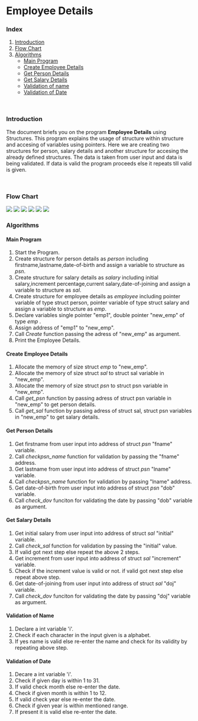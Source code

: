 # Employee Details

<h3>Index</h3>
<ol>
<li><a href="#Introduction">Introduction</a></li>
<li><a href="#Flowchart">Flow Chart</a></li>
<li><a href="#algorithm">Algorithms</a>
  <ul>
    <li><a href="#main">Main Program</a></li>
     <li><a href="#create">Create Employee Details</a></li>
     <li><a href="#getpsn">Get Person Details</a></li>
     <li><a href="#getsal">Get Salary Details</a></li>
     <li><a href="#valname">Validation of name</a></li>
     <li><a href="#valdate">Validation of Date</a></li>
    </ul>
  </li>
    </ol><br>

<h3 id="Introduction">Introduction</h3>
<p>The document briefs you on the program <b>Employee Details</b> using Structures. This program explains the usage of structure within structure and accesing of variables using pointers. Here we are creating two structures for person, salary details and another structure for accesing the already defined structures. The data is taken from user input and data is being validated. If data is valid the program proceeds else it repeats till valid is given.</p><br>

<h3 id="Flowchart">Flow Chart</h3>
<img src="https://github.com/Ramya9401/Structure_github.io/blob/master/assests/structures%20flowchart_page-0001.jpg" >
<img src="https://github.com/Ramya9401/Structure_github.io/blob/master/assests/structures%20flowchart_page-0002.jpg" >
<img src="https://github.com/Ramya9401/Structure_github.io/blob/master/assests/structures%20flowchart_page-0003.jpg" >
<img src="https://github.com/Ramya9401/Structure_github.io/blob/master/assests/structures%20flowchart_page-0004.jpg" >
<img src="https://github.com/Ramya9401/Structure_github.io/blob/master/assests/structures%20flowchart_page-0005.jpg" >
<img src="https://github.com/Ramya9401/Structure_github.io/blob/master/assests/structures%20flowchart_page-0006.jpg" >
<br>
<h3 id="algorithm">Algorithms</h3>
<h4 id="main">Main Program</h4>
<ol>
<li>Start the Program.</li>
<li>Create structure for person details as <i>person</i> including firstname,lastname,date-of-birth and assign a variable to structure as <i>psn</i>.</li>
<li>Create structure for salary details as <i>salary</i> including initial salary,increment percentage,current salary,date-of-joining and assign a variable to structure as <i>sal</i>.</li>
<li>Create structure for employee details as <i>employee</i> including pointer variable of type struct person, pointer variable of type struct salary and assign a variable to structure as <i>emp</i>.</li>
<li>Declare variables single pointer "emp1", double pointer "new_emp" of type <i>emp</i> .</li>
<li>Assign address of "emp1" to "new_emp".</li>
<li>Call <i>Create</i> function passing the adress of "new_emp" as argument.</li>
<li>Print the Employee Details.</li>
</ol>

<h4 id="create">Create Employee Details</h4>
<ol>
<li>Allocate the memory of size struct <i>emp</i> to "new_emp".</li>
<li>Allocate the memory of size struct <i>sal</i> to struct sal variable in "new_emp".</li>
<li>Allocate the memory of size struct <i>psn</i> to struct psn variable in "new_emp".</li>
<li>Call <i>get_psn</i> function by passing adress of struct psn variable in "new_emp" to get person details. </li>
  <li>Call <i>get_sal</i> function by passing adress of struct sal, struct psn variables in "new_emp" to get salary details. </li>
</ol>

<h4 id="getpsn">Get Person Details</h4>
<ol>
  <li>Get firstname from user input into address of struct <i>psn</i> "fname" variable.</li>
  <li>Call <i>checkpsn_name</i> function for validation by passing the "fname" address.</li>
  <li>Get lastname from user input into address of struct <i>psn</i> "lname" variable.</li>
  <li>Call <i>checkpsn_name</i> function for validation by passing "lname" address.</li>
  <li>Get date-of-birth from user input into address of struct <i>psn</i> "dob" variable.</li>
  <li>Call <i>check_dov</i> funciton for validating the date by passing "dob" variable as argument. </li>
</ol>

<h4 id="getsal">Get Salary Details</h4>
<ol>
  <li>Get initial salary from user input into address of struct <i>sal</i> "initial" variable.</li>
  <li>Call <i>check_sal</i> function for validation by passing the "initial" value.</li>
  <li>If valid got next step else repeat the above 2 steps.</li>
  <li>Get increment from user input into address of struct <i>sal</i> "increment" variable.</li>
  <li>Check if the increment value is valid or not. if valid got next step else repeat above step.</li>
  <li>Get date-of-joining from user input into address of struct <i>sal</i> "doj" variable.</li>
  <li>Call <i>check_dov</i> funciton for validating the date by passing "doj" variable as argument. </li>
</ol>

<h4 id="valname">Validation of Name</h4>
<ol>
  <li>Declare a int variable 'i'.</li>
  <li>Check if each character in the input given is a alphabet.</li>
  <li>If yes name is valid else re-enter the name and check for its validity by repeating above step.</li>
</ol>


<h4 id="valdate">Validation of Date</h4>
<ol>
  <li>Decare a int variable 'i'.</li>
  <li>Check if given day is within 1 to 31.</li>
  <li>If valid check month else re-enter the date.</li>
  <li>Check if given month is within 1 to 12. </li>
  <li>If valid check year else re-enter the date.</li>
   <li>Check if given year is within mentioned range. </li>
  <li>If present it is valid else re-enter the date.</li>
</ol>




